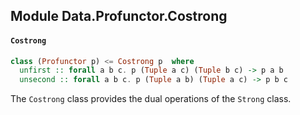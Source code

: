 ## Module Data.Profunctor.Costrong

#### `Costrong`

``` purescript
class (Profunctor p) <= Costrong p  where
  unfirst :: forall a b c. p (Tuple a c) (Tuple b c) -> p a b
  unsecond :: forall a b c. p (Tuple a b) (Tuple a c) -> p b c
```

The `Costrong` class provides the dual operations of the `Strong` class.



